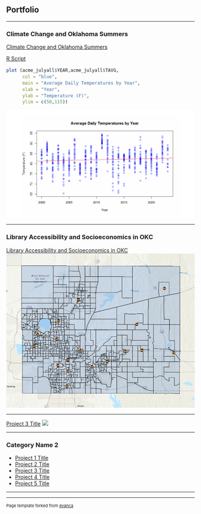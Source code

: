 ## Portfolio

---

### Climate Change and Oklahoma Summers 

[Climate Change and Oklahoma Summers](/pdf/ClimateChangeandOKSummers.pdf)  

[R Script](https://github.com/abbeycolijn/abbeycolijn/blob/master/Climate%20Change%20and%20OK%20Summers.R)
```r
plot (acme_julyall$YEAR,acme_julyall$TAVG, 
      col = "blue",
      main = "Average Daily Temperatures by Year",
      xlab = "Year",
      ylab = "Temperature (F)",
      ylim = c(50,115))

```
<img src="images/Screenshot 2025-02-12 201105.png?raw=true"/>  

---  
### Library Accessibility and Socioeconomics in OKC
[Library Accessibility and Socioeconomics in OKC](https://storymaps.arcgis.com/stories/73f7794824284a058cc8a58224041939)
<img src="images/Screenshot 2025-02-12 194148.png?raw=true"/>

---
[Project 3 Title](http://example.com/)
<img src="images/dummy_thumbnail.jpg?raw=true"/>

---

### Category Name 2

- [Project 1 Title](http://example.com/)
- [Project 2 Title](http://example.com/)
- [Project 3 Title](http://example.com/)
- [Project 4 Title](http://example.com/)
- [Project 5 Title](http://example.com/)

---




---
<p style="font-size:11px">Page template forked from <a href="https://github.com/evanca/quick-portfolio">evanca</a></p>
<!-- Remove above link if you don't want to attibute -->
